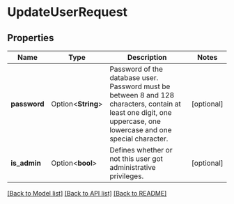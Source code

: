 # UpdateUserRequest

## Properties

Name | Type | Description | Notes
------------ | ------------- | ------------- | -------------
**password** | Option<**String**> | Password of the database user. Password must be between 8 and 128 characters, contain at least one digit, one uppercase, one lowercase and one special character. | [optional]
**is_admin** | Option<**bool**> | Defines whether or not this user got administrative privileges. | [optional]

[[Back to Model list]](../README.md#documentation-for-models) [[Back to API list]](../README.md#documentation-for-api-endpoints) [[Back to README]](../README.md)


